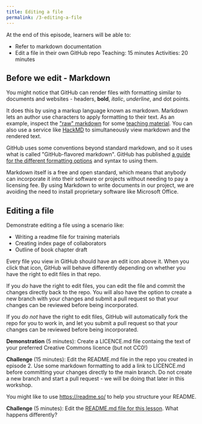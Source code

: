 ```yaml
---
title: Editing a file
permalink: /3-editing-a-file
---
```


At the end of this episode, learners will be able to:
* Refer to markdown documentation
* Edit a file in their own GitHub repo
Teaching: 15 minutes
Activities: 20 minutes

## Before we edit - Markdown

You might notice that GitHub can render files with formatting similar to documents and websites - headers, **bold**, *italic*, _underline_, and dot points.

It does this by using a markup language known as markdown. Markdown lets an author use characters to apply formatting to their text. As an example, inspect the ["raw" markdown](https://raw.githubusercontent.com/au-research/your-first-step-to-fair/main/episodes/1-introduction.md) for some [teaching material](https://raw.githubusercontent.com/au-research/your-first-step-to-fair/main/episodes/1-introduction.md). You can also use a service like [HackMD](https://hackmd.io/cSdCixNBSICU4yor5sxwjQ?both) to simultaneously view markdown and the rendered text.

GitHub uses some conventions beyond standard markdown, and so it uses what is called "GitHub-flavored markdown". GitHub has published [a guide for the different formatting options](https://docs.github.com/en/github/writing-on-github/basic-writing-and-formatting-syntax) and syntax to using them.

Markdown itself is a free and open standard, which means that anybody can incorporate it into their software or projects without needing to pay a licensing fee. By using Markdown to write documents in our project, we are avoiding the need to install proprietary software like Microsoft Office.

## Editing a file

Demonstrate editing a file using a scenario like:
* Writing a readme file for training materials
* Creating index page of collaborators
* Outline of book chapter draft

Every file you view in GitHub should have an edit icon above it. When you click that icon, GitHub will behave differently depending on whether you have the right to edit files in that repo.

If you *do* have the right to edit files, you can edit the file and commit the changes directly back to the repo. You will also have the option to create a new branch with your changes and submit a pull request so that your changes can be reviewed before being incorporated.

If you *do not* have the right to edit files, GitHub will automatically fork the repo for you to work in, and let you submit a pull request so that your changes can be reviewed before being incorporated.

**Demonstration** (5 minutes): Create a LICENCE.md file containg the text of your preferred Creative Commons licence (but not CC0!)

**Challenge** (15 minutes): Edit the README.md file in the repo you created in episode 2. Use some markdown formatting to add a link to LICENCE.md before committing your changes directly to the main branch. Do not create a new branch and start a pull request - we will be doing that later in this workshop.

You might like to use https://readme.so/ to help you structure your README.

**Challenge** (5 minutes): Edit the [README.md file for this lesson](https://github.com/au-research/github-training/blob/main/README.md). What happens differently?